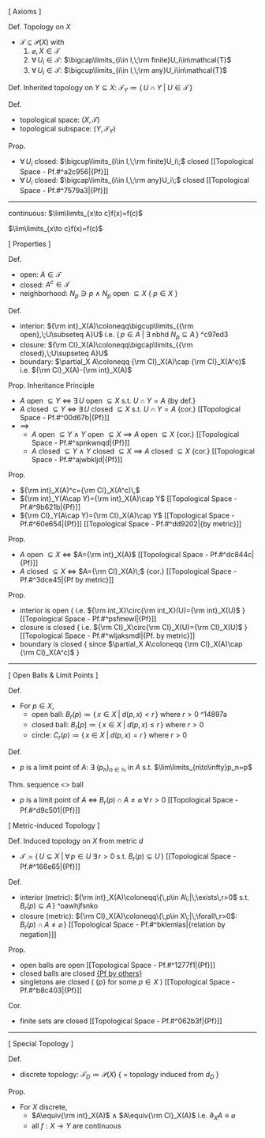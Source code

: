 
\[ Axioms ]

Def. Topology on $X$
- $\mathcal{T}\subseteq\mathcal{P}(X)$  with
	1. $\varnothing,\,X\in\mathcal{T}$
	2. $\forall\,U_i\in\mathcal{T}$:  $\bigcap\limits_{i\in I,\;\rm finite}U_i\in\mathcal{T}$ 
	3. $\forall\,U_i\in\mathcal{T}$:  $\bigcup\limits_{i\in I,\;\rm any}U_i\in\mathcal{T}$

Def. Inherited topology on $Y\subseteq X$:  $\mathcal{T}_Y\coloneqq\{\,U\cap Y\;|\;U\in\mathcal{T}\,\}$

Def.
- topological space:  $(X,\,\mathcal{T})$
- topological subspace:  $(Y,\,\mathcal{T}_Y)$

Prop.
- $\forall\,U_i$ closed:  $\bigcup\limits_{i\in I,\;\rm finite}U_i\;$ closed  [[Topological Space - Pf.#^a2c956|{Pf}]]
- $\forall\,U_i$ closed:  $\bigcap\limits_{i\in I,\;\rm any}U_i\;$ closed   [[Topological Space - Pf.#^7579a3|{Pf}]]

---

continuous: $\lim\limits_{x\to c}f(x)=f(c)$


$\lim\limits_{x\to c}f(x)=f(c)$




\[ Properties ]

Def.
- open:    $A\in\mathcal{T}$
- closed:  $A^{c}\in\mathcal{T}$
- neighborhood:  $N_p\ni p$  $\land$  $N_p$ open $\subseteq X$  { $p\in X$ }

Def.
- interior:  ${\rm int}_X(A)\coloneqq\bigcup\limits_{{\rm open},\;U\subseteq A}U$   i.e. $\{\,p\in A\;|\;\exists$ nbhd $N_p\subseteq A\,\}$ ^c97ed3
- closure:   ${\rm Cl}_X(A)\coloneqq\bigcap\limits_{{\rm closed},\;U\supseteq A}U$
- boundary:  $\partial_X A\coloneqq {\rm Cl}_X(A)\cap {\rm Cl}_X(A^c)$   i.e. ${\rm Cl}_X(A)-{\rm int}_X(A)$

Prop. Inheritance Principle
- $A$ open $\subseteq Y$ $\iff$ $\exists\,U$ open $\subseteq X$  s.t. $U\cap Y=A$    {by def.}
- $A$ closed $\subseteq Y$ $\iff$ $\exists\,U$ closed $\subseteq X$  s.t. $U\cap Y=A$  {cor.}  [[Topological Space - Pf.#^00d67b|{Pf}]]
- $\implies$
	- $A$ open $\subseteq Y$  $\land$  $Y$ open $\subseteq X$ $\implies$ $A$ open $\subseteq X$        {cor.} [[Topological Space - Pf.#^spnkwnqd|{Pf}]]
	- $A$ closed $\subseteq Y$  $\land$  $Y$ closed $\subseteq X$ $\implies$ $A$ closed $\subseteq X$  {cor.} [[Topological Space - Pf.#^ajwbkljd|{Pf}]]

Prop.
- ${\rm int}_X(A)^c={\rm Cl}_X(A^c)\,$
- ${\rm int}_Y(A\cap Y)={\rm int}_X(A)\cap Y$  [[Topological Space - Pf.#^9b621b|{Pf}]] 
- ${\rm Cl}_Y(A\cap Y)={\rm Cl}_X(A)\cap Y$   [[Topological Space - Pf.#^60e654|{Pf}]] [[Topological Space - Pf.#^dd9202|{by metric}]]

Prop.
- $A$ open $\subseteq X$ $\iff$ $A={\rm int}_X(A)$    [[Topological Space - Pf.#^dc844c|{Pf}]]
- $A$ closed $\subseteq X$ $\iff$ $A={\rm Cl}_X(A)\;$  {cor.}  [[Topological Space - Pf.#^3dce45|{Pf by metric}]]

Prop.
- interior is open    { i.e. ${\rm int_X}\circ{\rm int_X}(U)={\rm int}_X(U)$ }  [[Topological Space - Pf.#^psfmewl|{Pf}]]
- closure is closed   { i.e. ${\rm Cl}_X\circ{\rm Cl}_X(U)={\rm Cl}_X(U)$ }   [[Topological Space - Pf.#^wljaksmdl|{Pf. by metric}]]
- boundary is closed  { since $\partial_X A\coloneqq {\rm Cl}_X(A)\cap {\rm Cl}_X(A^c)$ }

---

\[ Open Balls & Limit Points ]

Def.
- For $p\in X$,
	- open ball:    $B_r(p)\coloneqq\{\,x\in X\;|\;d(p,\,x)<r\,\}$  where  $r>0$ ^14897a
	- closed ball:  $B_r[p]\coloneqq\{\,x\in X\;|\;d(p,\,x)\leq r\,\}$  where  $r>0$
	- circle:       $C_r(p)\coloneqq\{\,x\in X\;|\;d(p,\,x)=r\,\}$  where  $r>0$  

Def.
- $p$ is a limit point of $A$:  $\exists$ $(p_n)_{n\in\mathbb{N}}$ in $A$  s.t. $\lim\limits_{n\to\infty}p_n=p$

Thm. sequence <> ball
- $p$ is a limit point of $A$  $\iff$  $B_r(p)\cap A\neq\varnothing$  $\forall\,r>0$  [[Topological Space - Pf.#^d9c501|{Pf}]]


\[ Metric-induced Topology ]

Def. Induced topology on $X$ from metric $d$
- $\mathcal{T}\coloneqq \{\,U\subseteq X\;|\;\forall\,p\in U$ $\exists\,r>0$  s.t. $B_r(p)\subseteq U\,\}$  [[Topological Space - Pf.#^166e65|{Pf}]]

Def.
- interior (metric):  ${\rm int}_X(A)\coloneqq\{\,p\in A\;|\;\exists\,r>0$  s.t. $B_r(p)\subseteq A\,\}$ ^oawhjfsnko
- closure (metric):   ${\rm Cl}_X(A)\coloneqq\{\,p\in X\;|\;\forall\,r>0$: $B_r(p)\cap A\neq\varnothing\,\}$
  [[Topological Space - Pf.#^bklemlas|{relation by negation}]]

Prop.
- open balls are open  [[Topological Space - Pf.#^1277f1|{Pf}]]
- closed balls are closed  [{Pf by others}](https://math.stackexchange.com/questions/661759/a-closed-ball-in-a-metric-space-is-a-closed-set)
- singletons are closed  ( $\{p\}$  for some  $p\in X$ )  [[Topological Space - Pf.#^b8c403|{Pf}]]

Cor.
- finite sets are closed  [[Topological Space - Pf.#^062b3f|{Pf}]]

---

\[ Special Topology ]

Def.
- discrete topology:  $\mathcal{T}_D\coloneqq\mathcal{P}(X)$  { $=$ topology induced from $d_D$ }

Prop.
- For $X$ discrete,
	- $A\equiv{\rm int}_X(A)$  $\land$  $A\equiv{\rm Cl}_X(A)$  i.e.  $\partial_X A\equiv \varnothing$  
	- all $f:X\to Y$ are continuous

